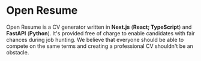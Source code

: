 # Open Resume

Open Resume is a CV generator written in **Next.js** (**React; TypeScript**) and **FastAPI** (**Python**). It's provided free of charge to enable candidates with fair chances during job hunting. We believe that everyone should be able to compete on the same terms and creating a professional CV shouldn't be an obstacle.
